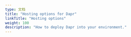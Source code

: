 ```yaml
---
type: 文档
title: "Hosting options for Dapr"
linkTitle: "Hosting options"
weight: 100
description: "How to deploy Dapr into your environment."
---
```


